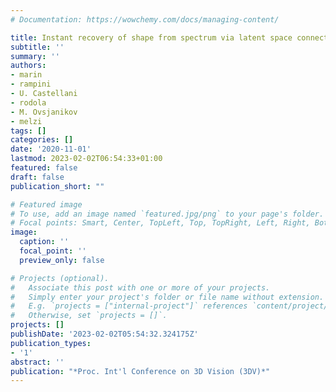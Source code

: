 ```yaml
---
# Documentation: https://wowchemy.com/docs/managing-content/

title: Instant recovery of shape from spectrum via latent space connections
subtitle: ''
summary: ''
authors:
- marin
- rampini
- U. Castellani
- rodola
- M. Ovsjanikov
- melzi
tags: []
categories: []
date: '2020-11-01'
lastmod: 2023-02-02T06:54:33+01:00
featured: false
draft: false
publication_short: ""

# Featured image
# To use, add an image named `featured.jpg/png` to your page's folder.
# Focal points: Smart, Center, TopLeft, Top, TopRight, Left, Right, BottomLeft, Bottom, BottomRight.
image:
  caption: ''
  focal_point: ''
  preview_only: false

# Projects (optional).
#   Associate this post with one or more of your projects.
#   Simply enter your project's folder or file name without extension.
#   E.g. `projects = ["internal-project"]` references `content/project/deep-learning/index.md`.
#   Otherwise, set `projects = []`.
projects: []
publishDate: '2023-02-02T05:54:32.324175Z'
publication_types:
- '1'
abstract: ''
publication: "*Proc. Int'l Conference on 3D Vision (3DV)*"
---
```

